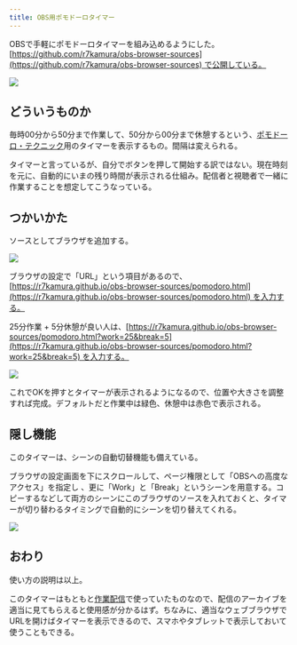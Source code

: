 ```yaml
---
title: OBS用ポモドーロタイマー
---
```

OBSで手軽にポモドーロタイマーを組み込めるようにした。[https://github.com/r7kamura/obs-browser-sources](https://github.com/r7kamura/obs-browser-sources) で公開している。

![](https://lh5.googleusercontent.com/jMXJnHnwi9X7yIVtii6-0vUT7JOtjJnrDThn7jDc9g352yQm9LUc-4iVdg1DbTkMp3pBUndhzCNqaZ3h2TKaJIDLNzP55S-8xadBhvZk0DYug9a-rN-AFkiJ_uX5P2PQfS8TgG4VBz9vm9KXmz4AjG3JA6nuZFE-LBnS9lC_Xd8NmsARP_Ea1eNsip3M)

どういうものか
-------

毎時00分から50分まで作業して、50分から00分まで休憩するという、[ポモドーロ・テクニック](https://ja.wikipedia.org/wiki/%E3%83%9D%E3%83%A2%E3%83%89%E3%83%BC%E3%83%AD%E3%83%BB%E3%83%86%E3%82%AF%E3%83%8B%E3%83%83%E3%82%AF)用のタイマーを表示するもの。間隔は変えられる。

タイマーと言っているが、自分でボタンを押して開始する訳ではない。現在時刻を元に、自動的にいまの残り時間が表示される仕組み。配信者と視聴者で一緒に作業することを想定してこうなっている。

つかいかた
-----

ソースとしてブラウザを追加する。

![](https://lh5.googleusercontent.com/-NuP9jEAb4_oTdh8uZz4GnfE-vZ9uh-uf7e5VKTeicrQF8k3Qsk5we9rdDSKhu31z3y9WyUNWPfJ-M4hnMuGin0HjqG-NH8HRTXgonC_jhkJjmljuoTbNcmawREFoHenI2RYixIXtFI3P9qTg3K42CJmYRolt6GQYi5NVH4yFjBbbGg67nKSqjvE9VzP)

ブラウザの設定で「URL」という項目があるので、[https://r7kamura.github.io/obs-browser-sources/pomodoro.html](https://r7kamura.github.io/obs-browser-sources/pomodoro.html) を入力する。

25分作業 + 5分休憩が良い人は、[https://r7kamura.github.io/obs-browser-sources/pomodoro.html?work=25&break=5](https://r7kamura.github.io/obs-browser-sources/pomodoro.html?work=25&break=5) を入力する。

![](https://lh3.googleusercontent.com/5vzcxzANlhkPYt4jHkvVriI8HMcjdYvwqqos_h8jFPerxDiJfQVfwIFf4HjdzlYrT8gAm_fLnLEyGySxureHshNNsxXwn3i77rn89oVhW4LgUq2hZp3kNoUkqFw4OHVAoqCnoQkmTK2ipl-QreD26s4UvftBqqE6gJh6MVgOZ55KFd7wfEe4hXmGqcE9)

これでOKを押すとタイマーが表示されるようになるので、位置や大きさを調整すれば完成。デフォルトだと作業中は緑色、休憩中は赤色で表示される。

隠し機能
----

このタイマーは、シーンの自動切替機能も備えている。

ブラウザの設定画面を下にスクロールして、ページ権限として「OBSへの高度なアクセス」を指定し 、更に「Work」と「Break」というシーンを用意する。コピーするなどして両方のシーンにこのブラウザのソースを入れておくと、タイマーが切り替わるタイミングで自動的にシーンを切り替えてくれる。

![](https://lh5.googleusercontent.com/13mSd_8Ebs5P7OduVHeGWLO1P_0qic5-pw3yKr0aWHOaaWQCON53d6vFYstHJj58W2YQqX6tjUbqoVwFx6wJV1MmPWD11AKmtN2u7UIlTi52gS_KdgdwpLZQZgU6AcgVGqy2p01SCgIqZKdiSkO1rvUH28qqBzUdzrRSFEaMcrY74cBh7UGcHa_9YwHN)

おわり
---

使い方の説明は以上。

このタイマーはもともと[作業配信](https://www.youtube.com/channel/UC5s-KpSDGzxWPWNv94PnJHw)で使っていたものなので、配信のアーカイブを適当に見てもらえると使用感が分かるはず。ちなみに、適当なウェブブラウザでURLを開けばタイマーを表示できるので、スマホやタブレットで表示しておいて使うこともできる。
